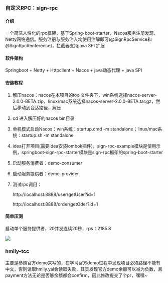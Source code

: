 ### 自定义RPC：sign-rpc

#### 介绍

一个简洁人性化的rpc框架，基于Spring-boot-starter，Nacos服务注册发现，Netty网络通信。服务注册与服务注入均使用注解即可(@SignRpcService和@SignRpcRenference)，拦截器支持java SPI 扩展

#### 软件架构

Springboot + Netty + Httpclient + Nacos + java动态代理 + java SPI


#### 安装教程

1. 解压nacos：nacos在本项目的tool文件夹下，win系统选择nacos-server-2.0.0-BETA.zip，linux/mac系统选择nacos-server-2.0.0-BETA.tar.gz，然后移动到合适路径，解压

2. cd 进入解压好的nacos bin目录

3. 单机模式启动Nacos：win系统：startup.cmd  -m standalone；linux/mac系统：startup.sh  -m standalone

4. idea打开项目(需要idea安装lombok插件)，sign-rpc-example模块是使用示例，springboot-sign-rpc-starter模块是sign-rpc框架的spring-boot-starter

5. 启动服务消费者：demo-consumer

6. 启动服务提供者：demo-provider

7. 测试rpc调用：

   http://localhost:8888/user/getUser?id=1

   http://localhost:8888/order/getOder?id=1

#### 简单压测

启动单个服务提供者，20并发连续20秒，rps：2185.8

![](https://sign-pic-1.oss-cn-shenzhen.aliyuncs.com/img/1616141905(1).jpg)

### hmily-tcc

主要是参照官方demo来写的，在学习官方demo过程中发现项目必须路径不能有中文，否则读取hmily.yal会读取失败，其实发现官方demo余额可以减为负数，且payment方法无论是否够余额都会confirm，因此修改提交了个pr，嘿嘿~